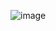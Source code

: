 ![image](https://github.com/JaimeVillalbaO/DinosaurChromeGameBot-Advanced-Day-94/assets/152451848/f40b1166-a2ea-46c6-a66c-8d380eae8858)

